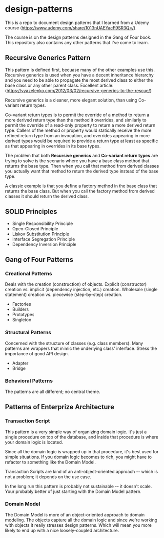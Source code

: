 # design-patterns

This is a repo to document design patterns that I learned from a Udemy course (<https://www.udemy.com/share/1013nUAEYacF9SR3Q=/>).

The course is on the design patterns designed in the Gang of Four book.
This repository also contains any other patterns that I've come to learn.

## Recursive Generics Pattern

This pattern is defined first, becuase many of the other examples use this.
Recursive generics is used when you have a decent inheritance hierarchy
and you need to be able to propagate the most derived class to either
the base class or any other parent class.
Excellent article: (<https://vyazelenko.com/2012/03/02/recursive-generics-to-the-rescue/>)

Recursive generics is a cleaner, more elegant solution,
than using Co-variant return types.

Co-variant return types is to permit the override of a method to return a more
derived return type than the method it overrides, and similarly to permit the
override of a read-only property to return a more derived return type.
Callers of the method or property would statically receive the more refined
return type from an invocation, and overrides appearing in more derived types
would be required to provide a return type at least as specific as that
appearing in overrides in its base types.

The problem that both **Recursive generics** and **Co-variant return types**
are trying to solve is the scenario where you have a base class method that returns
the base type. Then when you call that method from derived classes you actually want
that method to return the derived type instead of the base type.

A classic example is that you define a factory method in the base class
that returns the base class. But when you call the factory method from derived
classes it should return the derived class.

## SOLID Principles

- Single Responsibility Principle
- Open-Closed Principle
- Liskov Substitution Principle
- Interface Segregation Principle
- Dependency Inversion Principle

## Gang of Four Patterns

### Creational Patterns

Deals with the creation (construction) of objects.
Explicit (constructor) creation vs. implicit (dependency injection, etc.) creation.
Wholesale (single statement) creation vs. piecewise (step-by-step) creation.

- Factories
- Builders
- Prototypes
- Singleton

### Structural Patterns

Concerned with the structure of classes (e.g. class members).
Many patterns are wrappers that mimic the underlying class' interface.
Stress the importance of good API design.

- Adapter
- Bridge

### Behavioral Patterns

The patterns are all different; no central theme.

## Patterns of Enterprize Architecture

### Transaction Script

This pattern is a very simple way of organizing domain logic.
It's just a single procedure on top of the database, and inside
that procedure is where your domain logic is located.

Since all the domain logic is wrapped up in that procedure,
it's best used for simple situations. If you domain logic becomes
to rich, you might have to refactor to something like the Domain Model.

Transaction Scripts are kind of an anti-object-oriented approach -- which
is not a problem; it depends on the use case.

In the long run this pattern is probably not sustainable -- it doesn't scale.
Your probably better of just starting with the Domain Model pattern.

### Domain Model

The Domain Model is more of an object-oriented approach to domain modeling.
The objects capture all the domain logic and since we're working with
objects it really stresses design patterns. Which will mean you more likely
to end up with a nice loosely-coupled architecture.
